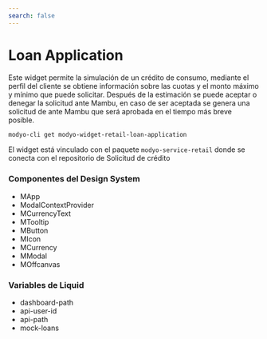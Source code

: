 ```yaml
---
search: false
---
```


# Loan Application

Este widget permite la simulación de un crédito de consumo, mediante el perfil del cliente se obtiene información sobre las cuotas y el monto máximo y mínimo que puede solicitar. Después de la estimación se puede aceptar o denegar la solicitud ante Mambu, en caso de ser aceptada se genera una solicitud de ante Mambu que será aprobada en el tiempo más breve posible.

```bash
modyo-cli get modyo-widget-retail-loan-application
```

El widget está vinculado con el paquete `modyo-service-retail` donde se conecta con el repositorio de Solicitud de crédito

### Componentes del Design System
- MApp
- ModalContextProvider
- MCurrencyText
- MTooltip
- MButton
- MIcon
- MCurrency
- MModal
- MOffcanvas

### Variables de Liquid
- dashboard-path
- api-user-id
- api-path
- mock-loans
